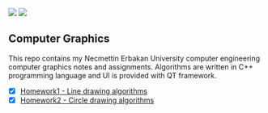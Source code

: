 ![](https://img.shields.io/badge/C%2B%2B-00599C?style=for-the-badge&logo=c%2B%2B&logoColor=white) ![](https://img.shields.io/badge/Qt-41CD52?style=for-the-badge&logo=qt&logoColor=white) 

##  Computer Graphics

This repo contains my Necmettin Erbakan University computer engineering computer graphics notes and assignments. Algorithms are written in C++ programming language and UI is provided with QT framework.

* [x] [Homework1 - Line drawing algorithms](/Homework1/)
* [x] [Homework2 - Circle drawing algorithms](/Homework2/)